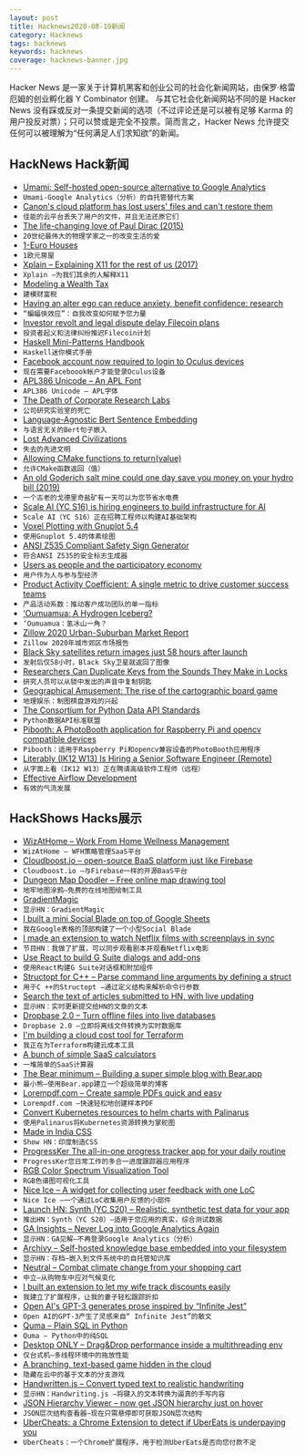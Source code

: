 ```yaml
---
layout: post
title: Hacknews2020-08-19新闻
category: Hacknews
tags: hacknews
keywords: hacknews
coverage: hacknews-banner.jpg
---
```


Hacker News 是一家关于计算机黑客和创业公司的社会化新闻网站，由保罗·格雷厄姆的创业孵化器 Y Combinator 创建。
与其它社会化新闻网站不同的是 Hacker News 没有踩或反对一条提交新闻的选项（不过评论还是可以被有足够 Karma 的用户投反对票）；只可以赞或是完全不投票。简而言之，Hacker News 允许提交任何可以被理解为“任何满足人们求知欲”的新闻。

## HackNews Hack新闻


- [Umami: Self-hosted open-source alternative to Google Analytics](https://umami.is/)
- `Umami-Google Analytics（分析）的自托管替代方案`
- [Canon's cloud platform has lost users' files and can't restore them](https://www.digitalcameraworld.com/news/canon-websites-held-to-ransom-by-hackers)
- `佳能的云平台丢失了用户的文件，并且无法还原它们`
- [The life-changing love of Paul Dirac (2015)](https://theconversation.com/the-life-changing-love-of-one-of-the-20th-centurys-greatest-physicists-51229)
- `20世纪最伟大的物理学家之一的改变生活的爱`
- [1-Euro Houses](https://1eurohouses.com/case-a-1-euro-houses/)
- `1欧元房屋`
- [Xplain – Explaining X11 for the rest of us (2017)](https://magcius.github.io/xplain/article/)
- `Xplain –为我们其余的人解释X11`
- [Modeling a Wealth Tax](http://paulgraham.com/wtax.html)
- `建模财富税`
- [Having an alter ego can reduce anxiety, benefit confidence: research](https://www.bbc.com/worklife/article/20200817-the-batman-effect-how-having-an-alter-ego-empowers-you)
- `“蝙蝠侠效应”：自我改变如何赋予您力量`
- [Investor revolt and legal dispute delay Filecoin plans](https://www.axios.com/filecoin-blockchain-delay-3b5e6b9a-bcc8-41cf-81cf-563f6cebb2c4.html)
- `投资者起义和法律纠纷推迟Filecoin计划`
- [Haskell Mini-Patterns Handbook](https://kowainik.github.io/posts/haskell-mini-patterns)
- `Haskell迷你模式手册`
- [Facebook account now required to login to Oculus devices](https://www.oculus.com/blog/a-single-way-to-log-into-oculus-and-unlock-social-features/)
- `现在需要Faceboook帐户才能登录Oculus设备`
- [APL386 Unicode – An APL Font](https://abrudz.github.io/APL386/)
- `APL386 Unicode – APL字体`
- [The Death of Corporate Research Labs](https://blog.dshr.org/2020/05/the-death-of-corporate-research-labs.html?m=1)
- `公司研究实验室的死亡`
- [Language-Agnostic Bert Sentence Embedding](https://ai.googleblog.com/2020/08/language-agnostic-bert-sentence.html)
- `与语言无关的Bert句子嵌入`
- [Lost Advanced Civilizations](https://www.overcomingbias.com/2020/08/lost-advanced-civilizations.html)
- `失去的先进文明`
- [Allowing CMake functions to return(value)](https://oleksandrkvl.github.io/2020/08/09/allowing-cmake-functions-to-return-value.html)
- `允许CMake函数返回（值）`
- [An old Goderich salt mine could one day save you money on your hydro bill (2019)](https://www.cbc.ca/news/canada/london/goderich-ontario-compressed-air-energy-storage-1.5369478)
- `一个古老的戈德里奇盐矿有一天可以为您节省水电费`
- [Scale AI (YC S16) is hiring engineers to build infrastructure for AI](https://scale.com/careers)
- `Scale AI（YC S16）正在招聘工程师以构建AI基础架构`
- [Voxel Plotting with Gnuplot 5.4](https://lwn.net/SubscriberLink/828761/6d8c7ddc142a67a0/)
- `使用Gnuplot 5.4的体素绘图`
- [ANSI Z535 Compliant Safety Sign Generator](https://observatory.db.erau.edu/generators/signs/)
- `符合ANSI Z535的安全标志生成器`
- [Users as people and the participatory economy](https://sariazout.substack.com/p/check-your-pulse-50)
- `用户作为人与参与型经济`
- [Product Activity Coefficient: A single metric to drive customer success teams](https://blog.getcensus.com/a-single-metric-to-drive-customer-success-teams/)
- `产品活动系数：推动客户成功团队的单一指标`
- [‘Oumuamua: A Hydrogen Iceberg?](https://www.centauri-dreams.org/2020/08/18/oumuamua-a-hydrogen-iceberg/)
- `‘Oumuamua：氢冰山一角？`
- [Zillow 2020 Urban-Suburban Market Report](https://www.zillow.com/research/2020-urb-suburb-market-report-27712/)
- `Zillow 2020年城市郊区市场报告`
- [Black Sky satellites return images just 58 hours after launch](https://techcrunch.com/2020/08/17/blackskys-latest-satellites-return-images-just-58-hours-after-spacex-launch/)
- `发射后仅58小时，Black Sky卫星就返回了图像`
- [Researchers Can Duplicate Keys from the Sounds They Make in Locks](https://kottke.org/20/08/researchers-can-duplicate-keys-from-the-sounds-they-make-in-locks)
- `研究人员可以从锁中发出的声音中复制钥匙`
- [Geographical Amusement: The rise of the cartographic board game](http://www.cabinetmagazine.org/kiosk/valentine_colton_13_august_2020.php)
- `地理娱乐：制图棋盘游戏的兴起`
- [The Consortium for Python Data API Standards](https://data-apis.org/blog/announcing_the_consortium/)
- `Python数据API标准联盟`
- [Pibooth: A PhotoBooth application for Raspberry Pi and opencv compatible devices](https://github.com/pibooth/pibooth)
- `Pibooth：适用于Raspberry Pi和opencv兼容设备的PhotoBooth应用程序`
- [Literably (IK12 W13) Is Hiring a Senior Software Engineer (Remote)](item?id=24206381)
- `从字面上看（IK12 W13）正在聘请高级软件工程师（远程）`
- [Effective Airflow Development](https://curology.com/blog/tech/posts/effective-airflow?hn)
- `有效的气流发展`


## HackShows Hacks展示

- [ WizAtHome – Work From Home Wellness Management](https://www.wizathome.com/)
- `WizAtHome – WFH策略管理SaaS平台`
- [ Cloudboost.io – open-source BaaS platform just like Firebase](https://cloudboost.io)
- `Cloudboost.io –与Firebase一样的开源BaaS平台`
- [ Dungeon Map Doodler – Free online map drawing tool](https://dungeonmapdoodler.com/)
- `地牢地图涂鸦–免费的在线地图绘制工具`
- [ GradientMagic](https://www.gradientmagic.com/)
- `显示HN：GradientMagic`
- [ I built a mini Social Blade on top of Google Sheets](https://gsuite.google.com/marketplace/app/yt_tracker_youtube_stats_analytics/952783286913)
- `我在Google表格的顶部构建了一个小型Social Blade`
- [ I made an extension to watch Netflix films with screenplays in sync](https://screenplaysubs.com/)
- `节目HN：我做了扩展，可以同步观看剧本并观看Netflix电影`
- [ Use React to build G Suite dialogs and add-ons](https://github.com/enuchi/React-Google-Apps-Script)
- `使用React构建G Suite对话框和附加组件`
- [ Structopt for C++ – Parse command line arguments by defining a struct](https://github.com/p-ranav/structopt)
- `用于C ++的Structopt –通过定义结构来解析命令行参数`
- [ Search the text of articles submitted to HN, with live updating](https://hndex.ml/)
- `显示HN：实时更新提交给HN的文章的文本`
- [ Dropbase 2.0 – Turn offline files into live databases](https://www.dropbase.io/)
- `Dropbase 2.0 –立即将离线文件转换为实时数据库`
- [ I'm building a cloud cost tool for Terraform](https://github.com/aliscott/infracost)
- `我正在为Terraform构建云成本工具`
- [ A bunch of simple SaaS calculators](https://saasformulas.com)
- `一堆简单的SaaS计算器`
- [ The Bear minimum – Building a super simple blog with Bear.app](https://saul.at/building-a-simple-blog-with-bear.html)
- `最小熊–使用Bear.app建立一个超级简单的博客`
- [ Lorempdf.com – Create sample PDFs quick and easy](https://www.lorempdf.com/)
- `Lorempdf.com –快速轻松地创建样本PDF`
- [ Convert Kubernetes resources to helm charts with Palinarus](https://blog.mailchannels.com/palinurus-a-helm-chart-conversion-tool)
- `使用Palinarus将Kubernetes资源转换为掌舵图`
- [ Made in India CSS](https://nishantpainter.github.io/made-in-india-css/)
- `Show HN：印度制造CSS`
- [ ProgressKer The all-in-one progress tracker app for your daily routine](https://progressker.com/)
- `ProgressKer您日常工作的多合一进度跟踪器应用程序`
- [ RGB Color Spectrum Visualization Tool](https://color-range.herokuapp.com/)
- `RGB色谱图可视化工具`
- [ Nice Ice – A widget for collecting user feedback with one LoC](https://niceice.io)
- `Nice Ice –一个通过LoC收集用户反馈的小部件`
- [Launch HN: Synth (YC S20) – Realistic, synthetic test data for your app](item?id=24198114)
- `推出HN：Synth（YC S20）–适用于您应用的真实，综合测试数据`
- [ GA Insights – Never Log into Google Analytics Again](item?id=24199806)
- `显示HN：GA见解–不再登录Google Analytics（分析）`
- [ Archivy – Self-hosted knowledge base embedded into your filesystem](https://github.com/Uzay-G/archivy)
- `显示HN：存档–嵌入到文件系统中的自托管知识库`
- [ Neutral – Combat climate change from your shopping cart](https://shopneutral.io/)
- `中立–从购物车中应对气候变化`
- [ I built an extension to let my wife track discounts easily](https://github.com/wiringbits/cazadescuentos)
- `我建立了扩展程序，让我的妻子轻松跟踪折扣`
- [ Open AI's GPT-3 generates prose inspired by “Infinite Jest”](http://www.infinite-infinite-jest.com)
- `Open AI的GPT-3产生了灵感来自“ Infinite Jest”的散文`
- [ Quma – Plain SQL in Python](https://github.com/ebenefuenf/quma)
- `Quma – Python中的纯SQL`
- [ Desktop ONLY – Drag&Drop performance inside a multithreading env](https://neomjs.github.io/pages/node_modules/neo.mjs/dist/production/examples/dialog/index.html)
- `仅台式机–多线程环境中的拖放性能`
- [ A branching, text-based game hidden in the cloud](item?id=24198174)
- `隐藏在云中的基于文本的分支游戏`
- [ Handwritten.js – Convert typed text to realistic handwriting](https://github.com/alias-rahil/handwritten.js#README.md)
- `显示HN：Handwriting.js –将键入的文本转换为逼真的手写内容`
- [ JSON Hierarchy Viewer – now get JSON hierarchy just on hover](https://github.com/faizanu94/json-hierarchy-viewer/)
- `JSON层次结构查看器–现在只需悬停即可获取JSON层次结构`
- [ UberCheats: a Chrome Extension to detect if UberEats is underpaying you](https://twitter.com/ArminSamii/status/1295857106080456706)
- `UberCheats：一个Chrome扩展程序，用于检测UberEats是否向您付款不足`

